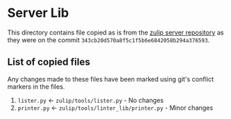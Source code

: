 # Server Lib

This directory contains file copied as is from the [zulip server repository](https://github.com/zulip/zulip) as they were on the commit `343cb20d570a8f5c1f5b6e6842058b294a376593`.

## List of copied files

Any changes made to these files have been marked using git's conflict markers in the files.

1. `lister.py` <- `zulip/tools/lister.py` - No changes
2. `printer.py` <- `zulip/tools/linter_lib/printer.py` - Minor changes
